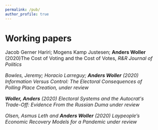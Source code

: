 ```yaml
---
permalink: /pub/
author_profile: true
---
```


# Working papers

<p style="font-size:16px"> Jacob Gerner Hariri; Mogens Kamp Justesen; <b>Anders Woller</b> (2020)The Cost of Voting and the Cost of Votes, <i> R&R Journal of Politics <i/></p>

<p style="font-size:16px"> Bowles, Jeremy; Horacio Larreguy; <b>Anders Woller</b> (2020) Information Versus Control: The Electoral Consequences of Polling Place Creation, <i> under review <i/></p>

<p style="font-size:16px"> <b>Woller, Anders</b> (2020) Electoral Systems and the Autocrat's Trade-Off: Evidence From the Russian Duma <i> under review <i/></p>

<p style="font-size:16px"> Olsen, Asmus Leth and <b>Anders Woller</b> (2020) Laypeople’s Economic Recovery Models for a Pandemic <i> under review <i/></p>
